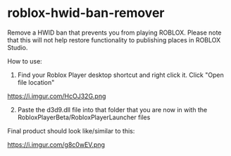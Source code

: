 # roblox-hwid-ban-remover
Remove a HWID ban that prevents you from playing ROBLOX. Please note that this will not help restore functionality to publishing places in ROBLOX Studio.

How to use:

1. Find your Roblox Player desktop shortcut and right click it. Click "Open file location"

https://i.imgur.com/HcOJ32G.png

2. Paste the d3d9.dll file into that folder that you are now in with the RobloxPlayerBeta/RobloxPlayerLauncher files

Final product should look like/similar to this:

https://i.imgur.com/g8c0wEV.png
